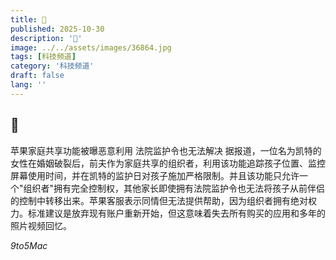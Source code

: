 ```yaml
---
title: 🍏
published: 2025-10-30
description: '🍏'
image: ../../assets/images/36864.jpg
tags: [科技频道]
category: '科技频道'
draft: false
lang: ''
---
```


## 🍏

苹果家庭共享功能被曝恶意利用 法院监护令也无法解决
据报道，一位名为凯特的女性在婚姻破裂后，前夫作为家庭共享的组织者，利用该功能追踪孩子位置、监控屏幕使用时间，并在凯特的监护日对孩子施加严格限制。并且该功能只允许一个"组织者"拥有完全控制权，其他家长即使拥有法院监护令也无法将孩子从前伴侣的控制中转移出来。苹果客服表示同情但无法提供帮助，因为组织者拥有绝对权力。标准建议是放弃现有账户重新开始，但这意味着失去所有购买的应用和多年的照片视频回忆。

*9to5Mac*
